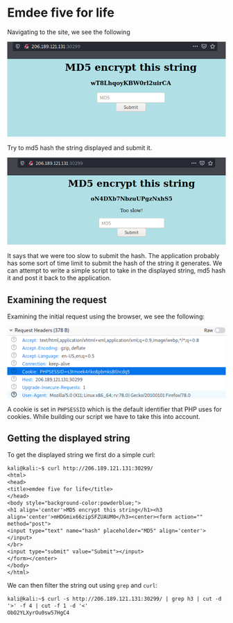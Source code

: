 # Emdee five for life

Navigating to the site, we see the following

![efff1](https://raw.githubusercontent.com/Shezz7/HTB-writeups/master/challenges/resources/efff1.png)

Try to md5 hash the string displayed and submit it.

![efff2](https://raw.githubusercontent.com/Shezz7/HTB-writeups/master/challenges/resources/efff2.png)

It says that we were too slow to submit the hash. The application probably has some sort of time limit to submit the hash of the string it generates. We can attempt to write a simple script to take in the displayed string, md5 hash it and post it back to the application.

## Examining the request

Examining the initial request using the browser, we see the following:

![efff3](https://raw.githubusercontent.com/Shezz7/HTB-writeups/master/challenges/resources/efff3.png)

A cookie is set in ```PHPSESSID``` which is the default identifier that PHP uses for cookies. While building our script we have to take this into account.

## Getting the displayed string

To get the displayed string we first do a simple curl:

```console
kali@kali:~$ curl http://206.189.121.131:30299/
<html>
<head>
<title>emdee five for life</title>
</head>
<body style="background-color:powderblue;">
<h1 align='center'>MD5 encrypt this string</h1><h3 align='center'>mHDGmix66zipSFZUAUM0</h3><center><form action="" method="post">
<input type="text" name="hash" placeholder="MD5" align='center'></input>
</br>
<input type="submit" value="Submit"></input>
</form></center>
</body>
</html>
```
We can then filter the string out using ```grep``` and ```curl```:

```console
kali@kali:~$ curl -s http://206.189.121.131:30299/ | grep h3 | cut -d '>' -f 4 | cut -f 1 -d '<'
ObO2YLXyrOu0sw57HgC4
```
